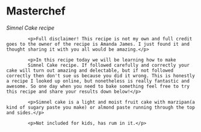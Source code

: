 # Masterchef 
   *Simnel Cake recipe*

            <p>Full disclaimer! This recipe is not my own and full credit goes to the owner of the recipe is Amanda James. I just found it and thought sharing it with you all would be amazing.</p>

            <p>In this recipe today we will be learning how to make 
            Simnel Cake recipe. If followed carefully and correctly your cake will turn out amazing and delectable, but if not followed correctly then don't sue us because you did it wrong. This is honestly a recipe I looked up online, but nonetheless is really fantastic and awesome. So one day when you need to bake something feel free to try this recipe and share your results down below!</p>

            <p>Simnel cake is a light and moist fruit cake with marzipan(a kind of sugary paste you make) or almond paste running through the top and sides.</p>

            <p>Not included for kids, has rum in it.</p>

